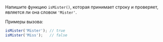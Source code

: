 
Напишите функцию `isMister()`, которая принимает строку и проверяет, является ли она словом `'Mister'`.

Примеры вызова:

```javascript
isMister('Mister'); // true
isMister('Miss');   // false
```
